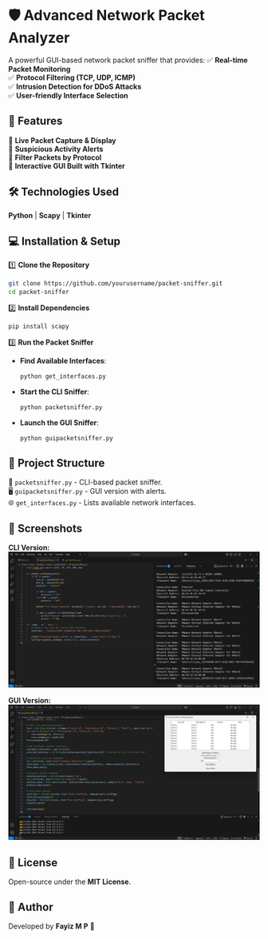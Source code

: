 # 🛡️ Advanced Network Packet Analyzer

A powerful GUI-based network packet sniffer that provides:
✅ **Real-time Packet Monitoring**  
✅ **Protocol Filtering (TCP, UDP, ICMP)**  
✅ **Intrusion Detection for DDoS Attacks**  
✅ **User-friendly Interface Selection**  

## 🧿 Features
🔹 **Live Packet Capture & Display**  
🔹 **Suspicious Activity Alerts**  
🔹 **Filter Packets by Protocol**  
🔹 **Interactive GUI Built with Tkinter**  

## 🛠️ Technologies Used
 **Python** |  **Scapy** |  **Tkinter**

## 💻 Installation & Setup
1️⃣ **Clone the Repository**  
   ```bash
   git clone https://github.com/yourusername/packet-sniffer.git
   cd packet-sniffer
   ```
2️⃣ **Install Dependencies**  
   ```bash
   pip install scapy
   ```
3️⃣ **Run the Packet Sniffer**  
   - **Find Available Interfaces**:  
     ```bash
     python get_interfaces.py
     ```
   - **Start the CLI Sniffer**:  
     ```bash
     python packetsniffer.py
     ```
   - **Launch the GUI Sniffer**:  
     ```bash
     python guipacketsniffer.py
     ```

## 📂 Project Structure
📜 `packetsniffer.py` - CLI-based packet sniffer.  
🖥️ `guipacketsniffer.py` - GUI version with alerts.  
🌐 `get_interfaces.py` - Lists available network interfaces.  

## 📸 Screenshots
**CLI Version:**  
![CLI Packet Sniffer](Screenshot-2025-02-20-222937.png)  

**GUI Version:**  
![GUI Packet Sniffer](Screenshot-2025-02-20-232828.png)  

## 📜 License
Open-source under the **MIT License**.

## 👤 Author
Developed by **Fayiz M P** 🚀

